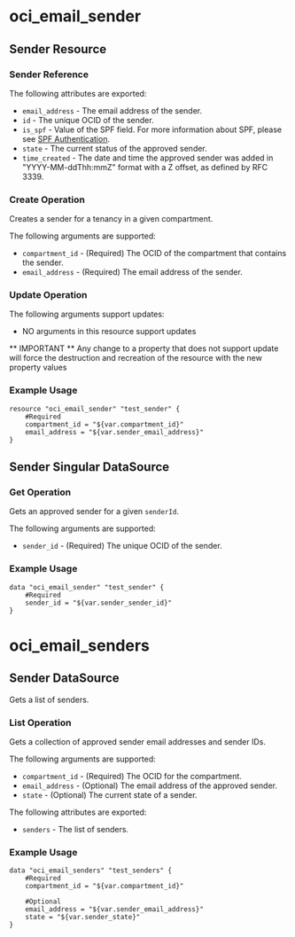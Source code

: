 # oci_email_sender

## Sender Resource

### Sender Reference

The following attributes are exported:

* `email_address` - The email address of the sender.
* `id` - The unique OCID of the sender.
* `is_spf` - Value of the SPF field. For more information about SPF, please see [SPF Authentication](https://docs.us-phoenix-1.oraclecloud.com/Content/Email/Concepts/emaildeliveryoverview.htm#spf). 
* `state` - The current status of the approved sender.
* `time_created` - The date and time the approved sender was added in "YYYY-MM-ddThh:mmZ" format with a Z offset, as defined by RFC 3339. 



### Create Operation
Creates a sender for a tenancy in a given compartment.

The following arguments are supported:

* `compartment_id` - (Required) The OCID of the compartment that contains the sender.
* `email_address` - (Required) The email address of the sender.


### Update Operation


The following arguments support updates:
* NO arguments in this resource support updates

** IMPORTANT **
Any change to a property that does not support update will force the destruction and recreation of the resource with the new property values

### Example Usage

```hcl
resource "oci_email_sender" "test_sender" {
	#Required
	compartment_id = "${var.compartment_id}"
	email_address = "${var.sender_email_address}"
}
```


## Sender Singular DataSource


### Get Operation
Gets an approved sender for a given `senderId`.

The following arguments are supported:

* `sender_id` - (Required) The unique OCID of the sender.


### Example Usage

```hcl
data "oci_email_sender" "test_sender" {
	#Required
	sender_id = "${var.sender_sender_id}"
}
```
# oci_email_senders

## Sender DataSource

Gets a list of senders.

### List Operation
Gets a collection of approved sender email addresses and sender IDs.

The following arguments are supported:

* `compartment_id` - (Required) The OCID for the compartment.
* `email_address` - (Optional) The email address of the approved sender.
* `state` - (Optional) The current state of a sender.


The following attributes are exported:

* `senders` - The list of senders.

### Example Usage

```hcl
data "oci_email_senders" "test_senders" {
	#Required
	compartment_id = "${var.compartment_id}"

	#Optional
	email_address = "${var.sender_email_address}"
	state = "${var.sender_state}"
}
```